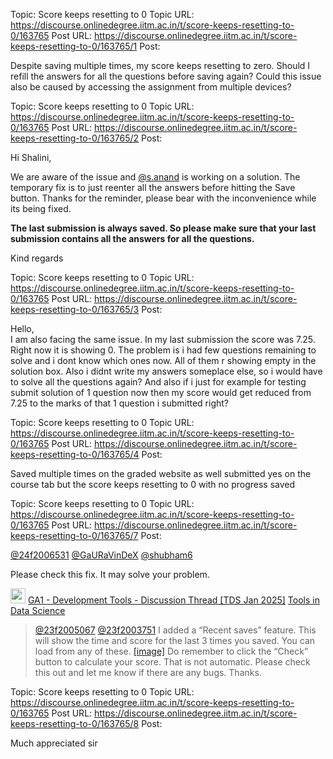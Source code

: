 Topic: Score keeps resetting to 0
Topic URL: https://discourse.onlinedegree.iitm.ac.in/t/score-keeps-resetting-to-0/163765
Post URL: https://discourse.onlinedegree.iitm.ac.in/t/score-keeps-resetting-to-0/163765/1
Post: <p>Despite saving multiple times, my score keeps resetting to zero. Should I refill the answers for all the questions before saving again? Could this issue also be caused by accessing the assignment from multiple devices?</p>

Topic: Score keeps resetting to 0
Topic URL: https://discourse.onlinedegree.iitm.ac.in/t/score-keeps-resetting-to-0/163765
Post URL: https://discourse.onlinedegree.iitm.ac.in/t/score-keeps-resetting-to-0/163765/2
Post: <p>Hi Shalini,</p>
<p>We are aware of the issue and <a class="mention" href="/u/s.anand">@s.anand</a> is working on a solution. The temporary fix is to just reenter all the answers before hitting the Save button. Thanks for the reminder, please bear with the inconvenience while its being fixed.</p>
<p><strong>The last submission is always saved. So please make sure that your last submission contains all the answers for all the questions.</strong></p>
<p>Kind regards</p>

Topic: Score keeps resetting to 0
Topic URL: https://discourse.onlinedegree.iitm.ac.in/t/score-keeps-resetting-to-0/163765
Post URL: https://discourse.onlinedegree.iitm.ac.in/t/score-keeps-resetting-to-0/163765/3
Post: <p>Hello,<br>
I am also facing the same issue. In my last submission the score was 7.25. Right now it is showing 0. The problem is i had few questions remaining to solve and i dont know which ones now. All of them r showing empty in the solution box. Also i didnt write my answers someplace else, so i would have to solve all the questions again? And also if i just for example for testing submit solution of 1 question now then my score would get reduced from 7.25 to the marks of that 1 question i submitted right?</p>

Topic: Score keeps resetting to 0
Topic URL: https://discourse.onlinedegree.iitm.ac.in/t/score-keeps-resetting-to-0/163765
Post URL: https://discourse.onlinedegree.iitm.ac.in/t/score-keeps-resetting-to-0/163765/4
Post: <p>Saved multiple times on the graded website as well submitted yes on the course tab but the score keeps resetting to 0 with no progress saved</p>

Topic: Score keeps resetting to 0
Topic URL: https://discourse.onlinedegree.iitm.ac.in/t/score-keeps-resetting-to-0/163765
Post URL: https://discourse.onlinedegree.iitm.ac.in/t/score-keeps-resetting-to-0/163765/7
Post: <p><a class="mention" href="/u/24f2006531">@24f2006531</a> <a class="mention" href="/u/gauravindex">@GaURaVinDeX</a> <a class="mention" href="/u/shubham6">@shubham6</a></p>
<p>Please check this fix. It may solve your problem.</p>
<aside class="quote quote-modified" data-post="67" data-topic="161083">
  <div class="title">
    <div class="quote-controls"></div>
    <img loading="lazy" alt="" width="24" height="24" src="https://dub1.discourse-cdn.com/flex013/user_avatar/discourse.onlinedegree.iitm.ac.in/s.anand/48/15264_2.png" class="avatar">
    <a href="https://discourse.onlinedegree.iitm.ac.in/t/ga1-development-tools-discussion-thread-tds-jan-2025/161083/67">GA1 - Development Tools - Discussion Thread [TDS Jan 2025]</a> <a class="badge-category__wrapper " href="/c/courses/tds-kb/34"><span data-category-id="34" style="--category-badge-color: #0088CC; --category-badge-text-color: #FFFFFF; --parent-category-badge-color: #3AB54A;" data-parent-category-id="9" data-drop-close="true" class="badge-category --has-parent" title="This category is created to address subject-specific queries related to Tools in Data Science"><span class="badge-category__name">Tools in Data Science</span></span></a>
  </div>
  <blockquote>
    <a class="mention" href="/u/23f2005067">@23f2005067</a> <a class="mention" href="/u/23f2003751">@23f2003751</a> I added a “Recent saves” feature. 
This will show the time and score for the last 3 times you saved. You can load from any of these. 
 <a class="lightbox" href="https://europe1.discourse-cdn.com/flex013/uploads/iitm/original/3X/c/e/ce7bbb617fc5997babd5910bd19e8ac3f9c3fe07.png" data-download-href="/uploads/short-url/tsDs6TuN8b4S4JxFXIYSl9kGajR.png?dl=1" title="image">[image]</a> 
Do remember to click the “Check” button to calculate your score. That is not automatic. 
Please check this out and let me know if there are any bugs. Thanks.
  </blockquote>



Topic: Score keeps resetting to 0
Topic URL: https://discourse.onlinedegree.iitm.ac.in/t/score-keeps-resetting-to-0/163765
Post URL: https://discourse.onlinedegree.iitm.ac.in/t/score-keeps-resetting-to-0/163765/8
Post: <p>Much appreciated sir</p>
